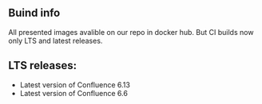 ## Buind info

All presented images avalible on our repo in docker hub. But CI builds now only LTS and latest releases.

## LTS releases:
* Latest version of Confluence 6.13
* Latest version of Confluence 6.6
